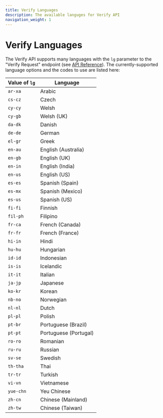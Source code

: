 ```yaml
---
title: Verify Languages
description: The available languges for Verify API
navigation_weight: 1
---
```


# Verify Languages

The Verify API supports many languages with the `lg` parameter to the "Verify Request" endpoint (see [API Reference](/api/verify#verifyRequest)). The currently-supported language options and the codes to use are listed here:

Value of `lg` | Language
  --|--
`ar-xa` | Arabic
`cs-cz` | Czech
`cy-cy` | Welsh
`cy-gb` | Welsh (UK)
`da-dk` | Danish
`de-de` | German
`el-gr` | Greek
`en-au` | English (Australia)
`en-gb` | English (UK)
`en-in` | English (India)
`en-us` | English (US)
`es-es` | Spanish (Spain)
`es-mx` | Spanish (Mexico)
`es-us` | Spanish (US)
`fi-fi` | Finnish
`fil-ph` | Filipino
`fr-ca` | French (Canada)
`fr-fr` | French (France)
`hi-in` | Hindi
`hu-hu` | Hungarian
`id-id` | Indonesian
`is-is` | Icelandic
`it-it` | Italian
`ja-jp` | Japanese
`ko-kr` | Korean
`nb-no` | Norwegian
`nl-nl` | Dutch
`pl-pl` | Polish
`pt-br` | Portuguese (Brazil)
`pt-pt` | Portuguese (Portugal)
`ro-ro` | Romanian
`ru-ru` | Russian
`sv-se` | Swedish
`th-tha` | Thai
`tr-tr` | Turkish
`vi-vn` | Vietnamese
`yue-chn` | Yeu Chinese
`zh-cn` | Chinese (Mainland)
`zh-tw` | Chinese (Taiwan)

